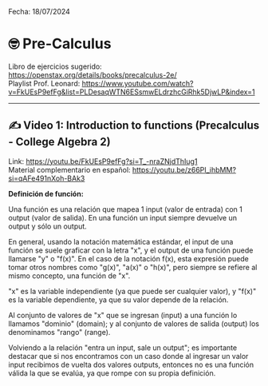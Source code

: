 
Fecha: 18/07/2024  
# 🤓 Pre-Calculus

Libro de ejercicios sugerido: https://openstax.org/details/books/precalculus-2e/  
Playlist Prof. Leonard: https://www.youtube.com/watch?v=FkUEsP9efFg&list=PLDesaqWTN6ESsmwELdrzhcGiRhk5DjwLP&index=1  

-----
## ✍️ Video 1: Introduction to functions (Precalculus - College Algebra 2)

Link: https://youtu.be/FkUEsP9efFg?si=T_-nraZNjdThIug1  
Material complementario en español: https://youtu.be/z66PI_ihbMM?si=qAFe491nXoh-BAk3  

**Definición de función:**  

Una función es una relación que mapea 1 input (valor de entrada) con 1 output (valor de salida). En una función un input siempre devuelve un output y sólo un output.  

En general, usando la notación matemática estándar, el input de una función se suele graficar con la letra "x", y el output de una función puede llamarse "y" o "f(x)". En el caso de la notación f(x), esta expresión puede tomar otros nombres como "g(x)", "a(x)" o "h(x)", pero siempre se refiere al mismo concepto, una función de "x".   

"x" es la variable independiente (ya que puede ser cualquier valor), y "f(x)" es la variable dependiente, ya que su valor depende de la relación.  

Al conjunto de valores de "x" que se ingresan (input) a una función lo llamamos "dominio" (domain); y al conjunto de valores de salida (output) los denominamos "rango" (range).  

Volviendo a la relación "entra un input, sale un output"; es importante destacar que si nos encontramos con un caso donde al ingresar un valor input recibimos de vuelta dos valores outputs, entonces no es una función válida la que se evalúa, ya que rompe con su propia definición.  



